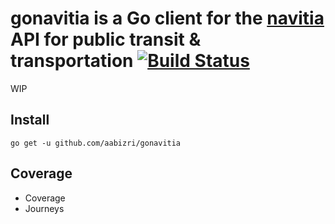 # gonavitia is a Go client for the [navitia](navitia.io) API for public transit & transportation [![Build Status](https://travis-ci.org/aabizri/gonavitia.svg?branch=dev)](https://travis-ci.org/aabizri/gonavitia)

WIP

## Install
`go get -u github.com/aabizri/gonavitia`

## Coverage

- Coverage
- Journeys

